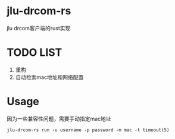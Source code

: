 # jlu-drcom-rs
jlu drcom客户端的rust实现
# TODO LIST
1. 重构
2. 自动检索mac地址和网络配置
# Usage
因为一些兼容性问题，需要手动指定mac地址
```shell
jlu-drcom-rs run -u username -p password -m mac -t timeout(5)
```
